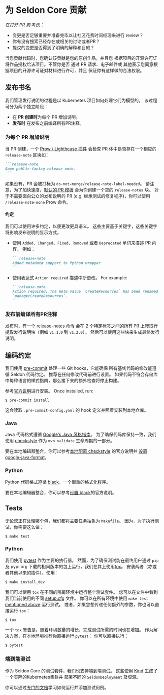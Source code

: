 # 为 Seldon Core 贡献

_在打开 PR 前_ 考虑：

- 变更是否足够重要并准备完毕以让社区花费时间经理来进行 review？
- 你有没有搜索已经存在或相关的讨论或者PR？
- 提议的变更是否得到了明确的解释和目的？

当您贡献代码时，您确认该贡献是您的原创作品，并且您
根据项目的开源许可证将作品授权给该项目。不管你是否
通过 PR 请求、电子邮件或
其他表示您同意根据项目的开源许可证对材料进行许可，并且
保证你有这样做的合法权限。

## 发布书名

我们管理发行说明的过程是以 Kubernetes 项目如何处理它们为模型的。
该过程可分为两个独立阶段：

- 在 **PR 创建时**为每个 PR 增加说明。
- **发布时** 在发布之前编译所有PR注释。

### 为每个 PR 增加说明

当 PR 创建，一个 [Prow / Lighthouse
插件](https://prow.k8s.io/command-help#release_note_none) 会检查 PR 体中是否存在一个相应的 `release-note` 区块如：

````md
```release-note
Some public-facing release note.
```
````

如果没有，PR 会被打标为 `do-not-merge/release-note-label-needed`。
请注意，为了加快速度，[默认的 PR
模板](https://github.com/SeldonIO/seldon-core/blob/master/.github/PULL_REQUEST_TEMPLATE.md)
会为你创建一个空的 `release-notes` 块。
对于不需要面向公众的发布说明的 PR (e.g. 继承测试的修复程序)，你可以使用 `/release-note-none` Prow 命令。

#### 约定

我们可以使用许多约定，以便更改更具语义。
这些主要基于关键字，这些关键字将影响发布说明的显示方式。

- 使用 `Added`、`Changed`、`Fixed`、`Removed` 或者 `Deprecated` 单词来描述 PR 内容。
  例如：
  
  ````md
  ```release-note
  Added metadata support to Python wrapper
  ```
  ````

- 使用表达式 `Action required` 描述中断更改。
  For example:

  ````md
  ```release-note
  Action required: The helm value `createResources` has been renamed
  `managerCreateResources`.
  ```
  ````

### 发布前编译所有PR注释

发布时，有一个 [release-notes
命令](https://github.com/kubernetes/release/blob/master/cmd/release-notes/README.md)
会在 2 个特定标签之间的所有 PR 上爬取行提取发行说明块（例如 `v1.1.0` 到 `v1.2.0`）。
然后可以使用这些块来生成最终发行说明。

## 编码约定

我们使用 [pre-commit](https://pre-commit.com/) 处理一些 Git hooks，它能确保
所有基线代码的修改能遵循 Seldon 代码约定。
推荐在任何修改代码前进行设置。
如果代码不符合存储库中每种语言的样式指南，那么接下来的额外检查将停止构建。

参考[官方说明](https://pre-commit.com/#install)进行安装。
Once installed, run:

```console
$ pre-commit install
```

这会读取 `.pre-commit-config.yaml` 的 hook 定义并照着安装到本地仓库。

### Java

Java 代码格式遵循 [Google's Java 风格指南](https://google.github.io/styleguide/javaguide.html)。
为了确保代码库保持一致，我们使用
[checkstyle](https://github.com/checkstyle/checkstyle) 作为 `mvn validate` 生命周期的一部分。

要在本地编辑器整合，你可以参考[本地配置 checkstyle](https://checkstyle.org/beginning_development.html) 的官方说明并
[设置 google-java-format](https://github.com/google/google-java-format#using-the-formatter)。

### Python

Python 代码格式遵循 [black](https://github.com/psf/black)，一个很重的格式化程序。

要在本地编辑器整合，你可以参考[设置 black](https://github.com/psf/black#editor-integration)的官方说明。

## Tests

无论您正在处理哪个包，我们都将主要任务抽象为 `Makefile`。
因为，为了执行测试，你需要这么做：

```bash
$ make test
```

### Python

我们使用 [pytest](https://docs.pytest.org/en/latest/) 作为主要的执行器。
然而，为了确保测试能在最终用户通过 `pip` 及 pypi.org 下载的相同版本的包上运行，我们在其上使用[tox](https://tox.readthedocs.io/en/latest/)。
安装两者（亦或者其他以来的插件），使用：

```bash
$ make install_dev
```

我们可以使用 `tox` 在不同的隔离环境中运行整个测试套件。
您可以在文件中看到我们当前使用的不同
[setup.cfg](https://github.com/SeldonIO/seldon-core/blob/master/python/setup.cfg)
文件。
你可以在所有环境中使用 `make test` [mentioned above](#Tests) 运行测试。
或者，如果您想传递任何额外的参数，你也可以直接运行 `tox`：

```bash
$ tox
```

一个 `tox` 警告是，随着环境数量的增长，完成测试所需的时间也在增加。
作为解决方案，在本地环境推荐你直接运行 `pytest`：
你可以直接执行：

```bash
$ pytest
```

### 端到端测试

作为 Seldon Core 的测试套件，我们也支持端到端测试。
这些使用 [Kind](https://github.com/kubernetes-sigs/kind) 生成了一个实际的Kubernetes集群并
部署不同的 `SeldonDeployment` 及资源。

你可以通过[专门的文档](https://docs.seldon.io/projects/seldon-core/en/latest/developer/e2e.html)学习如何运行并添加测试用例。
